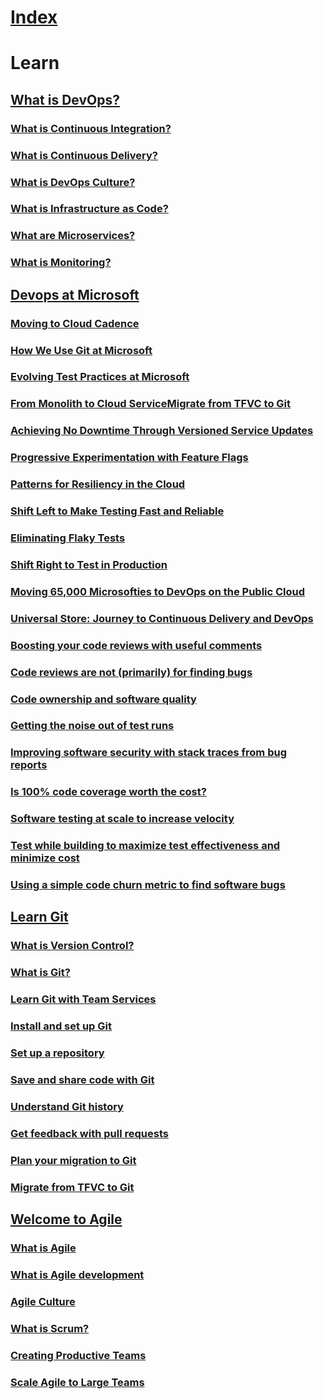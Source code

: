 # [Index](index.md)
# Learn
## [What is DevOps?](learn/what-is-devops.md)
### [What is Continuous Integration?](learn/what-is-continuous-integration.md)
### [What is Continuous Delivery?](learn/what-is-continuous-delivery.md)
### [What is DevOps Culture?](learn/what-is-devops-culture.md)
### [What is Infrastructure as Code?](learn/what-is-infrastructure-as-code.md)
### [What are Microservices?](learn/what-are-microservices.md)
### [What is Monitoring?](learn/what-is-monitoring.md)
## [Devops at Microsoft](learn/devops-at-microsoft.md)
### [Moving to Cloud Cadence](learn/moving-cloud-cadence.md)
### [How We Use Git at Microsoft](learn/use-git-microsoft.md)
### [Evolving Test Practices at Microsoft](learn/evolving-test-practices-microsoft.md)
### [From Monolith to Cloud ServiceMigrate from TFVC to Git](learn/monolith-cloud-service.md)
### [Achieving No Downtime Through Versioned Service Updates](learn/achieving-no-downtime-versioned-service-updates.md)
### [Progressive Experimentation with Feature Flags](learn/progressive-experimentation-feature-flags.md)
### [Patterns for Resiliency in the Cloud](learn/patterns-resiliency-cloud.md)
### [Shift Left to Make Testing Fast and Reliable](learn/shift-left-make-testing-fast-reliable.md)
### [Eliminating Flaky Tests](learn/eliminating-flaky-tests.md)
### [Shift Right to Test in Production](learn/shift-right-test-production.md)
### [Moving 65,000 Microsofties to DevOps on the Public Cloud](learn/moving-65000-microsofties-devops-public-cloud.md)
### [Universal Store: Journey to Continuous Delivery and DevOps](learn/universal-store-journey-continuous-delivery-devops.md)
### [Boosting your code reviews with useful comments](learn/boosting-code-reviews-useful-comments.md)
### [Code reviews are not (primarily) for finding bugs](learn/code-reviews-not-primarily-finding-bugs.md)
### [Code ownership and software quality](learn/code-ownership-software-quality.md)
### [Getting the noise out of test runs](learn/getting-noise-test-runs.md)
### [Improving software security with stack traces from bug reports](learn/improving-software-security-stack-traces-bug-reports.md)
### [Is 100% code coverage worth the cost?](learn/100-code-coverage-worth-cost.md)
### [Software testing at scale to increase velocity](learn/software-testing-scale-increase-velocity.md)
### [Test while building to maximize test effectiveness and minimize cost](learn/test-building-maximize-test-effectiveness-minimize-cost.md)
### [Using a simple code churn metric to find software bugs](learn/using-simple-code-churn-metric-find-software-bugs.md)
## [Learn Git](/learn/learn-git.md)
### [What is Version Control?](learn/what-is-version-control.md)
### [What is Git?](learn/what-is-git.md)
### [Learn Git with Team Services](learn/learn-git-with-team-services.md)
### [Install and set up Git](learn/install-and-set-up-git.md)
### [Set up a repository](learn/set-up-a-git-repository.md)
### [Save and share code with Git](learn/git-share-code.md)
### [Understand Git history](learn/understand-git-history.md)
### [Get feedback with pull requests](learn/git-pull-requests.md)
### [Plan your migration to Git](learn/centralized-to-git.md)
### [Migrate from TFVC to Git](learn/migrate-from-tfvc-to-git.md)

## [Welcome to Agile](learn/agile.md)
### [What is Agile](learn/what-is-agile.md)
### [What is Agile development](learn/what-is-agile-development.md)
### [Agile Culture](learn/agile-culture.md)
### [What is Scrum?](learn/what-is-scrum.md)
### [Creating Productive Teams](learn/productive-teams.md)
### [Scale Agile to Large Teams](learn/scale-agile-large-teams.md)